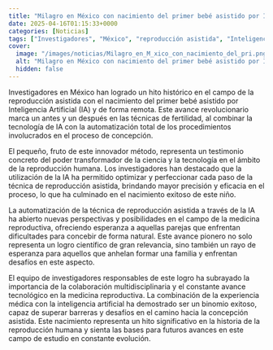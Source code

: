 ```yaml
---
title: "Milagro en México con nacimiento del primer bebé asistido por IA y de forma remota"
date: 2025-04-16T01:15:33+0000
categories: [Noticias]
tags: ["Investigadores", "México", "reproducción asistida", "Inteligencia Artificial", "nacimiento", "tecnología", "IA", "automatización", "proceso de concepción", "fertilidad", "medicina reproductiva", "parejas", "concebir", "familia."]
cover:
  image: "/images/noticias/Milagro_en_M_xico_con_nacimiento_del_pri.png"
  alt: "Milagro en México con nacimiento del primer bebé asistido por IA y de forma remota"
  hidden: false
---
```


Investigadores en México han logrado un hito histórico en el campo de la reproducción asistida con el nacimiento del primer bebé asistido por Inteligencia Artificial (IA) y de forma remota. Este avance revolucionario marca un antes y un después en las técnicas de fertilidad, al combinar la tecnología de IA con la automatización total de los procedimientos involucrados en el proceso de concepción.

El pequeño, fruto de este innovador método, representa un testimonio concreto del poder transformador de la ciencia y la tecnología en el ámbito de la reproducción humana. Los investigadores han destacado que la utilización de la IA ha permitido optimizar y perfeccionar cada paso de la técnica de reproducción asistida, brindando mayor precisión y eficacia en el proceso, lo que ha culminado en el nacimiento exitoso de este niño.

La automatización de la técnica de reproducción asistida a través de la IA ha abierto nuevas perspectivas y posibilidades en el campo de la medicina reproductiva, ofreciendo esperanza a aquellas parejas que enfrentan dificultades para concebir de forma natural. Este avance pionero no solo representa un logro científico de gran relevancia, sino también un rayo de esperanza para aquellos que anhelan formar una familia y enfrentan desafíos en este aspecto.

El equipo de investigadores responsables de este logro ha subrayado la importancia de la colaboración multidisciplinaria y el constante avance tecnológico en la medicina reproductiva. La combinación de la experiencia médica con la inteligencia artificial ha demostrado ser un binomio exitoso, capaz de superar barreras y desafíos en el camino hacia la concepción asistida. Este nacimiento representa un hito significativo en la historia de la reproducción humana y sienta las bases para futuros avances en este campo de estudio en constante evolución.
